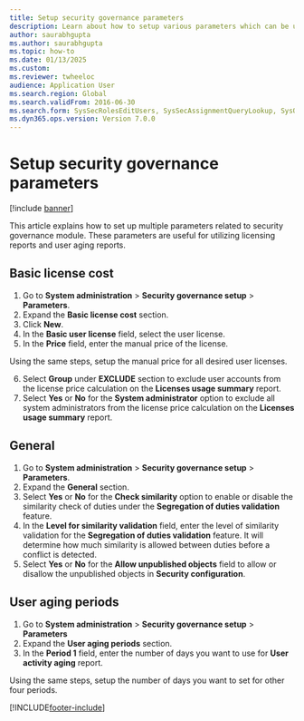 ```yaml
--- 
title: Setup security governance parameters
description: Learn about how to setup various parameters which can be utilized for security governance module.
author: saurabhgupta
ms.author: saurabhgupta
ms.topic: how-to
ms.date: 01/13/2025
ms.custom:
ms.reviewer: twheeloc     
audience: Application User
ms.search.region: Global
ms.search.validFrom: 2016-06-30
ms.search.form: SysSecRolesEditUsers, SysSecAssignmentQueryLookup, SysQueryForm, SysSecRoleExcludeUsers
ms.dyn365.ops.version: Version 7.0.0 
---
```


# Setup security governance parameters

[!include [banner](../../includes/banner.md)]

This article explains how to set up multiple parameters related to security governance module. These parameters are useful for utilizing licensing reports and user aging reports. 


## Basic license cost
1. Go to **System administration** > **Security governance setup** > **Parameters**.
2. Expand the **Basic license cost** section.
3. Click **New**.
4. In the **Basic user license** field, select the user license.
5. In the **Price** field, enter the manual price of the license.
    
Using the same steps, setup the manual price for all desired user licenses.

6. Select **Group** under **EXCLUDE** section to exclude user accounts from the license price calculation on the **Licenses usage summary** report.
7. Select **Yes** or **No** for the **System administrator** option to exclude all system administrators from the license price calculation on the **Licenses usage summary** report.


## General
1. Go to **System administration** > **Security governance setup** > **Parameters**.
2. Expand the **General** section.
3. Select **Yes** or **No** for the **Check similarity** option to enable or disable the similarity check of duties under the **Segregation of duties validation** feature.
4. In the **Level for similarity validation** field, enter the level of similarity validation for the **Segregation of duties validation** feature. It will determine how much similarity is allowed between duties before a conflict is detected.
5. Select **Yes** or **No** for the **Allow unpublished objects** field to allow or disallow the unpublished objects in **Security configuration**.  
 
## User aging periods
1. Go to **System administration** > **Security governance setup** > **Parameters**
2. Expand the **User aging periods** section.
3. In the **Period 1** field, enter the number of days you want to use for **User activity aging** report.
 
Using the same steps, setup the number of days you want to set for other four periods.

[!INCLUDE[footer-include](../../../includes/footer-banner.md)]
